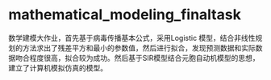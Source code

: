 # mathematical_modeling_finaltask
数学建模大作业，首先基于病毒传播基本公式，采用Logistic 模型，结合非线性规划的方法求出了残差平方和最小的参数值，然后进行拟合，发现预测数据和实际数据吻合程度很高，拟合较为成功。然后基于SIR模型结合元胞自动机模型的思想，建立了计算机模拟仿真的模型。
